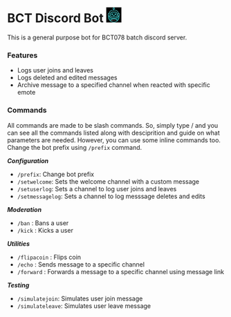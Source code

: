 # BCT Discord Bot <img src="res/bot.png" width="35" height="35" alt="Bot Profile Pic">

This is a general purpose bot for BCT078 batch discord server.

### Features

- Logs user joins and leaves
- Logs deleted and edited messages
- Archive message to a specified channel when reacted with specific emote

### Commands

All commands are made to be slash commands. So, simply type / and you can see all the commands listed along with desciprition and guide on what parameters are needed. However, you can use some inline commands too. Change the bot prefix using `/prefix` command.

**_Configuration_**

- `/prefix`: Change bot prefix
- `/setwelcome`: Sets the welcome channel with a custom message
- `/setuserlog`: Sets a channel to log user joins and leaves
- `/setmessagelog`: Sets a channel to log messsage deletes and edits

**_Moderation_**

- `/ban` : Bans a user
- `/kick` : Kicks a user

**_Utilities_**

- `/flipacoin` : Flips coin
- `/echo` : Sends message to a specific channel
- `/forward` : Forwards a message to a specific channel using message link

**_Testing_**

- `/simulatejoin`: Simulates user join message
- `/simulateleave`: Simulates user leave message
